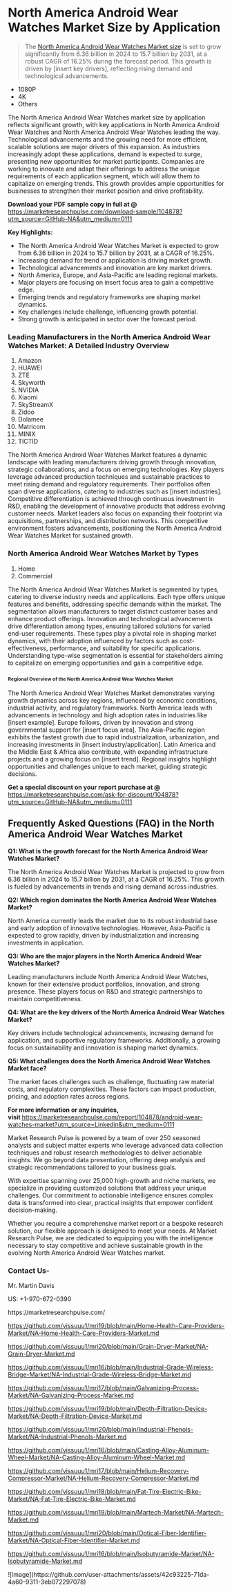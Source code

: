 <h1>North America Android Wear Watches Market&nbsp;Size by Application</h1><blockquote><p>The <a href="https://marketresearchpulse.com/download-sample/104878?utm_source=GitHub-NA&amp;utm_medium=0111">North America Android Wear Watches Market size</a> is set to grow significantly from 6.36 billion in 2024 to 15.7 billion by 2031, at a robust CAGR of 16.25% during the forecast period. This growth is driven by [insert key drivers], reflecting rising demand and technological advancements.</p></blockquote><ul><li>1080P<li> 4K<li> Others</li></ul><p>The North America Android Wear Watches market size by application reflects significant growth, with key applications in North America Android Wear Watches and North America Android Wear Watches leading the way. Technological advancements and the growing need for more efficient, scalable solutions are major drivers of this expansion. As industries increasingly adopt these applications, demand is expected to surge, presenting new opportunities for market participants. Companies are working to innovate and adapt their offerings to address the unique requirements of each application segment, which will allow them to capitalize on emerging trends. This growth provides ample opportunities for businesses to strengthen their market position and drive profitability.</p><p><strong>Download your PDF sample copy in full at @ </strong><a href="https://marketresearchpulse.com/download-sample/104878?utm_source=GitHub-NA&amp;utm_medium=0111">https://marketresearchpulse.com/download-sample/104878?utm_source=GitHub-NA&amp;utm_medium=0111</a></p><p><strong>Key Highlights: </strong></p><ul><li>The North America Android Wear Watches Market is expected to grow from 6.36 billion in 2024 to 15.7 billion by 2031, at a CAGR of 16.25%.</li><li>Increasing demand for trend or application is driving market growth.</li><li>Technological advancements and innovation are key market drivers.</li><li>North America, Europe, and Asia-Pacific are leading regional markets.</li><li>Major players are focusing on insert focus area to gain a competitive edge.</li><li>Emerging trends and regulatory frameworks are shaping market dynamics.</li><li>Key challenges include challenge, influencing growth potential.</li><li>Strong growth is anticipated in sector over the forecast period.</li></ul><h3>Leading Manufacturers in the North America Android Wear Watches Market: A Detailed Industry Overview</h3><ol><li>Amazon</li><li>HUAWEI</li><li>ZTE</li><li>Skyworth</li><li>NVIDIA</li><li>Xiaomi</li><li>SkyStreamX</li><li>Zidoo</li><li>Dolamee</li><li>Matricom</li><li>MINIX</li><li>TICTID</li></ol><div class="flex max-w-full flex-col flex-grow"><div class="min-h-8 text-message flex w-full flex-col items-end gap-2 whitespace-normal break-words [.text-message+&amp;]:mt-5" dir="auto" data-message-author-role="assistant" data-message-id="fd8432e4-4910-450d-b182-61b7bfb0a01f" data-message-model-slug="gpt-4o"><div class="flex w-full flex-col gap-1 empty:hidden first:pt-[3px]"><div class="markdown prose w-full break-words dark:prose-invert light"><p>The North America Android Wear Watches Market features a dynamic landscape with leading manufacturers driving growth through innovation, strategic collaborations, and a focus on emerging technologies. Key players leverage advanced production techniques and sustainable practices to meet rising demand and regulatory requirements. Their portfolios often span diverse applications, catering to industries such as [insert industries]. Competitive differentiation is achieved through continuous investment in R&amp;D, enabling the development of innovative products that address evolving customer needs. Market leaders also focus on expanding their footprint via acquisitions, partnerships, and distribution networks. This competitive environment fosters advancements, positioning the North America Android Wear Watches Market for sustained growth.</p></div></div></div></div><h3>North America Android Wear Watches Market by Types</h3><ol><li>Home<li> Commercial</li></ol><div class="flex max-w-full flex-col flex-grow"><div class="min-h-8 text-message flex w-full flex-col items-end gap-2 whitespace-normal break-words [.text-message+&amp;]:mt-5" dir="auto" data-message-author-role="assistant" data-message-id="084470be-0bb7-4664-bddf-5156b4f41249" data-message-model-slug="gpt-4o-mini"><div class="flex w-full flex-col gap-1 empty:hidden first:pt-[3px]"><div class="markdown prose w-full break-words dark:prose-invert light"><p>The North America Android Wear Watches Market is segmented by types, catering to diverse industry needs and applications. Each type offers unique features and benefits, addressing specific demands within the market. The segmentation allows manufacturers to target distinct customer bases and enhance product offerings. Innovation and technological advancements drive differentiation among types, ensuring tailored solutions for varied end-user requirements. These types play a pivotal role in shaping market dynamics, with their adoption influenced by factors such as cost-effectiveness, performance, and suitability for specific applications. Understanding type-wise segmentation is essential for stakeholders aiming to capitalize on emerging opportunities and gain a competitive edge.</p></div></div></div></div><h3><span style="font-size: 11px;">Regional Overview of the North America Android Wear Watches Market</span></h3><div class="flex max-w-full flex-col flex-grow"><div class="min-h-8 text-message flex w-full flex-col items-end gap-2 whitespace-normal break-words [.text-message+&amp;]:mt-5" dir="auto" data-message-author-role="assistant" data-message-id="e9038762-ce64-4e30-91c9-9bd413514231" data-message-model-slug="gpt-4o-mini"><div class="flex w-full flex-col gap-1 empty:hidden first:pt-[3px]"><div class="markdown prose w-full break-words dark:prose-invert light"><p>The North America Android Wear Watches Market demonstrates varying growth dynamics across key regions, influenced by economic conditions, industrial activity, and regulatory frameworks. North America leads with advancements in technology and high adoption rates in industries like [insert example]. Europe follows, driven by innovation and strong governmental support for [insert focus area]. The Asia-Pacific region exhibits the fastest growth due to rapid industrialization, urbanization, and increasing investments in [insert industry/application]. Latin America and the Middle East &amp; Africa also contribute, with expanding infrastructure projects and a growing focus on [insert trend]. Regional insights highlight opportunities and challenges unique to each market, guiding strategic decisions.</p></div></div></div></div><p><strong>Get a special discount on your report purchase at @ </strong><a href="https://marketresearchpulse.com/ask-for-discount/104878?utm_source=GitHub-NA&amp;utm_medium=0111">https://marketresearchpulse.com/ask-for-discount/104878?utm_source=GitHub-NA&amp;utm_medium=0111</a></p><h2>Frequently Asked Questions (FAQ) in the North America Android Wear Watches Market</h2><p><strong>Q1: What is the growth forecast for the North America Android Wear Watches Market?</strong></p><p>The North America Android Wear Watches Market is projected to grow from 6.36 billion in 2024 to 15.7 billion by 2031, at a CAGR of 16.25%. This growth is fueled by advancements in trends and rising demand across industries.</p><p><strong>Q2: Which region dominates the North America Android Wear Watches Market?</strong></p><p>North America currently leads the market due to its robust industrial base and early adoption of innovative technologies. However, Asia-Pacific is expected to grow rapidly, driven by industrialization and increasing investments in application.</p><p><strong>Q3: Who are the major players in the North America Android Wear Watches Market?</strong></p><p>Leading manufacturers include North America Android Wear Watches, known for their extensive product portfolios, innovation, and strong presence. These players focus on R&amp;D and strategic partnerships to maintain competitiveness.</p><p><strong>Q4: What are the key drivers of the North America Android Wear Watches Market?</strong></p><p>Key drivers include technological advancements, increasing demand for application, and supportive regulatory frameworks. Additionally, a growing focus on sustainability and innovation is shaping market dynamics.</p><p><strong>Q5: What challenges does the North America Android Wear Watches Market face?</strong></p><p>The market faces challenges such as challenge, fluctuating raw material costs, and regulatory complexities. These factors can impact production, pricing, and adoption rates across regions.</p><p><strong>For more information or any inquiries, visit&nbsp;</strong><a href="https://marketresearchpulse.com/report/104878/android-wear-watches-market?utm_source=Linkedin&utm_medium=0111">https://marketresearchpulse.com/report/104878/android-wear-watches-market?utm_source=Linkedin&utm_medium=0111</a></p><p>Market Research Pulse is powered by a team of over 250 seasoned analysts and subject matter experts who leverage advanced data collection techniques and robust research methodologies to deliver actionable insights. We go beyond data presentation, offering deep analysis and strategic recommendations tailored to your business goals.</p><p>With expertise spanning over 25,000 high-growth and niche markets, we specialize in providing customized solutions that address your unique challenges. Our commitment to actionable intelligence ensures complex data is transformed into clear, practical insights that empower confident decision-making.</p><p>Whether you require a comprehensive market report or a bespoke research solution, our flexible approach is designed to meet your needs. At Market Research Pulse, we are dedicated to equipping you with the intelligence necessary to stay competitive and achieve sustainable growth in the evolving North America Android Wear Watches market.</p><h3><strong>Contact Us-</strong></h3><p>Mr. Martin Davis</p><p>US: +1-970-672-0390</p><p>https://marketresearchpulse.com/</p><p><a href="https://github.com/vissuuu1/mri19/blob/main/Home-Health-Care-Providers-Market/NA-Home-Health-Care-Providers-Market.md">https://github.com/vissuuu1/mri19/blob/main/Home-Health-Care-Providers-Market/NA-Home-Health-Care-Providers-Market.md</a></p><p><a href="https://github.com/vissuuu1/mri20/blob/main/Grain-Dryer-Market/NA-Grain-Dryer-Market.md">https://github.com/vissuuu1/mri20/blob/main/Grain-Dryer-Market/NA-Grain-Dryer-Market.md</a></p><p><a href="https://github.com/vissuuu1/mri16/blob/main/Industrial-Grade-Wireless-Bridge-Market/NA-Industrial-Grade-Wireless-Bridge-Market.md">https://github.com/vissuuu1/mri16/blob/main/Industrial-Grade-Wireless-Bridge-Market/NA-Industrial-Grade-Wireless-Bridge-Market.md</a></p><p><a href="https://github.com/vissuuu1/mri17/blob/main/Galvanizing-Process-Market/NA-Galvanizing-Process-Market.md">https://github.com/vissuuu1/mri17/blob/main/Galvanizing-Process-Market/NA-Galvanizing-Process-Market.md</a></p><p><a href="https://github.com/vissuuu1/mri19/blob/main/Depth-Filtration-Device-Market/NA-Depth-Filtration-Device-Market.md">https://github.com/vissuuu1/mri19/blob/main/Depth-Filtration-Device-Market/NA-Depth-Filtration-Device-Market.md</a></p><p><a href="https://github.com/vissuuu1/mri20/blob/main/Industrial-Phenols-Market/NA-Industrial-Phenols-Market.md">https://github.com/vissuuu1/mri20/blob/main/Industrial-Phenols-Market/NA-Industrial-Phenols-Market.md</a></p><p><a href="https://github.com/vissuuu1/mri16/blob/main/Casting-Alloy-Aluminum-Wheel-Market/NA-Casting-Alloy-Aluminum-Wheel-Market.md">https://github.com/vissuuu1/mri16/blob/main/Casting-Alloy-Aluminum-Wheel-Market/NA-Casting-Alloy-Aluminum-Wheel-Market.md</a></p><p><a href="https://github.com/vissuuu1/mri17/blob/main/Helium-Recovery-Compressor-Market/NA-Helium-Recovery-Compressor-Market.md">https://github.com/vissuuu1/mri17/blob/main/Helium-Recovery-Compressor-Market/NA-Helium-Recovery-Compressor-Market.md</a></p><p><a href="https://github.com/vissuuu1/mri18/blob/main/Fat-Tire-Electric-Bike-Market/NA-Fat-Tire-Electric-Bike-Market.md">https://github.com/vissuuu1/mri18/blob/main/Fat-Tire-Electric-Bike-Market/NA-Fat-Tire-Electric-Bike-Market.md</a></p><p><a href="https://github.com/vissuuu1/mri19/blob/main/Martech-Market/NA-Martech-Market.md">https://github.com/vissuuu1/mri19/blob/main/Martech-Market/NA-Martech-Market.md</a></p><p><a href="https://github.com/vissuuu1/mri20/blob/main/Optical-Fiber-Identifier-Market/NA-Optical-Fiber-Identifier-Market.md">https://github.com/vissuuu1/mri20/blob/main/Optical-Fiber-Identifier-Market/NA-Optical-Fiber-Identifier-Market.md</a></p><p><a href="https://github.com/vissuuu1/mri16/blob/main/Isobutyramide-Market/NA-Isobutyramide-Market.md">https://github.com/vissuuu1/mri16/blob/main/Isobutyramide-Market/NA-Isobutyramide-Market.md</a></p>
![image](https://github.com/user-attachments/assets/42c93225-71da-4a60-9311-3eb072297078)
